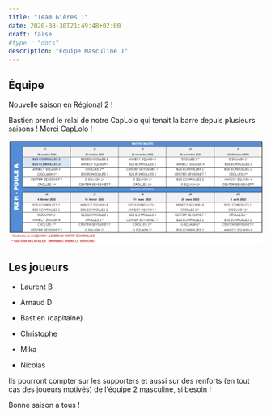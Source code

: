 ```yaml
---
title: "Team Gières 1"
date: 2020-08-30T21:49:48+02:00
draft: false
#type : "docs"
description: "Équipe Masculine 1"
---
```


## Équipe

Nouvelle saison en Régional 2 !

Bastien prend le relai de notre CapLolo qui tenait la barre depuis plusieurs saisons ! Merci CapLolo !

![Calendrier](/images/2021-2022-R2H.png)

## Les joueurs

- Laurent B

- Arnaud D

- Bastien (capitaine)

- Christophe

- Mika

- Nicolas

Ils pourront compter sur les supporters et aussi sur des renforts (en tout cas des joueurs motivés) de l'équipe 2 masculine, si besoin !

Bonne saison à tous !

